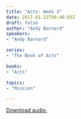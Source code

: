 ```yaml
---
title: "Acts: Week 3"
date: 2017-01-22T08:46:03Z
draft: false
author: "Andy Barnard"
speakers:
- "Andy Barnard"

series:
- "The Book of Acts"

books:
- "Acts"

topics:
- "Mission"

---
```

[Download audio.](https://s3-eu-west-1.amazonaws.com/renownchurch/sermons/2017/01/2017-01-22_ActsWeek3_LQ.mp3)